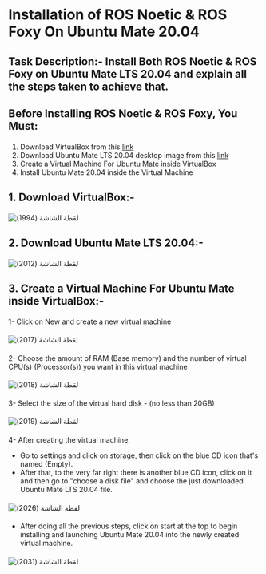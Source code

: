 # Installation of ROS Noetic & ROS Foxy On Ubuntu Mate 20.04
#### 
## Task Description:- Install Both ROS Noetic & ROS Foxy on Ubuntu Mate LTS 20.04 and explain all the steps taken to achieve that.
#### 
## Before Installing ROS Noetic & ROS Foxy, You Must:
#### 
1. Download VirtualBox from this [link](https://www.virtualbox.org/wiki/Downloads)
2. Download Ubuntu Mate LTS 20.04 desktop image from this [link](https://cdimage.ubuntu.com/ubuntu-mate/releases/20.04/release/)
3. Create a Virtual Machine For Ubuntu Mate inside VirtualBox
4. Install Ubuntu Mate 20.04 inside the Virtual Machine
#### 
## 1. Download VirtualBox:-
#### 
![‏‏لقطة الشاشة (1994)](https://github.com/user-attachments/assets/d40b250a-5279-4a67-8a58-a1bef304439d)
#### 
## 2. Download Ubuntu Mate LTS 20.04:-
#### 
![‏‏لقطة الشاشة (2012)](https://github.com/user-attachments/assets/cebbed7c-207d-4f3d-bbbd-4688fde56c1f)
#### 
## 3. Create a Virtual Machine For Ubuntu Mate inside VirtualBox:-
#### 
1- Click on New and create a new virtual machine
#### 
![‏‏لقطة الشاشة (2017)](https://github.com/user-attachments/assets/7ceb123d-46d2-4524-bfac-c4edaf738253)
#### 
2- Choose the amount of RAM (Base memory) and the number of virtual CPU(s) (Processor(s)) you want in this virtual machine
#### 
![‏‏لقطة الشاشة (2018)](https://github.com/user-attachments/assets/178284ea-5b78-4203-8ff5-6fded09e5f3e)
#### 
3- Select the size of the virtual hard disk - (no less than 20GB)
#### 
![‏‏لقطة الشاشة (2019)](https://github.com/user-attachments/assets/fe4cfa99-8d80-4888-babc-71ad6c02552a)
#### 
4- After creating the virtual machine: 
- Go to settings and click on storage, then click on the blue CD icon that's named (Empty).
- After that, to the very far right there is another blue CD icon, click on it and then go to "choose a disk file" and choose the just downloaded Ubuntu Mate LTS 20.04 file.
#### 
![‏‏لقطة الشاشة (2026)](https://github.com/user-attachments/assets/6a580a94-f16e-4d53-a71c-e6a40f990a20)
#### 
- After doing all the previous steps, click on start at the top to begin installing and launching Ubuntu Mate 20.04 into the newly created virtual machine.
#### 
![‏‏لقطة الشاشة (2031)](https://github.com/user-attachments/assets/672d4687-169b-4806-931d-ab8c0a91956d)
#### 
